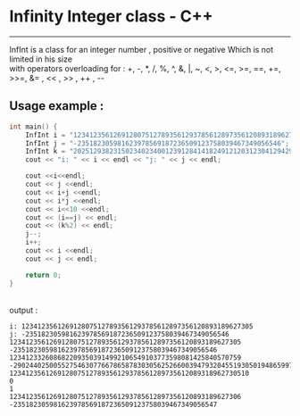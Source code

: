 #  Infinity Integer class - C++ 

***

InfInt is a class for an integer number , positive or negative Which is not limited in his size <br>
with operators overloading for : +, -, *, /, %, ^, &, |, ~, <, >, <=, >=, ==, +=, >>=, &= , << , >> , ++ , -- <br>


## Usage example :

```c++
int main() {
    InfInt i = "1234123561269128075127893561293785612897356120893189627305";
    InfInt j = "-235182305981623978569187236509123758039467349056546";
    InfInt k = "2025129382315023402340012391284141824912120312304129429";
    cout << "i: " << i << endl << "j: " << j << endl;

    cout <<i<<endl;
    cout << j <<endl;
    cout << i+j <<endl;
    cout << i*j <<endl;
    cout << i<<10 <<endl;
    cout << (i==j) << endl;
    cout << (k%2) << endl;
    j--;
    i++;
    cout << i <<endl;
    cout << j << endl;

    return 0;
}
```
<br>
output : 

```
i: 1234123561269128075127893561293785612897356120893189627305
j: -235182305981623978569187236509123758039467349056546
1234123561269128075127893561293785612897356120893189627305
-235182305981623978569187236509123758039467349056546
1234123326086822093503914992106549103773598081425840570759
-290244025005527546307766786587830305625266003947932045519305019486599788645363355107612618146052665110588530
123412356126912807512789356129378561289735612089318962730510
0
1
1234123561269128075127893561293785612897356120893189627306
-235182305981623978569187236509123758039467349056547
```
